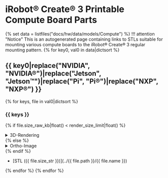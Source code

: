 # iRobot® Create® 3 Printable Compute Board Parts
{% set data = listfiles("docs/hw/data/models/Compute") %}
!!! attention "Notice"
    This is an autogenerated page containing links to STLs suitable for mounting various compute boards to the iRobot® Create® 3 regular mounting pattern.
{% for key0, val0 in data|dictsort %}
## {{ key0|replace("NVIDIA", "NVIDIA®")|replace("Jetson", "Jetson™")|replace("Pi", "Pi®")|replace("NXP", "NXP®") }}
  {% for keys, file in val0|dictsort %}
### {{ keys }}
{% if file.size_raw_kb|float() < render_size_limit|float() %}
<details>
  <summary>3D-Rendering</summary>

  <script src="https://embed.github.com/view/3d/{{ org }}/create3_docs/{{ branch }}/docs/{{ file.path }}/{{ file.name }}"></script>

</details>
{% else %}
<details>
  <summary>Ortho-Image</summary>

  <img src="../../{{ file.path}}/{{ file.name|replace(file.extension, "png") }}"></img>

</details>
{% endif %}



* [STL ({{ file.size_str }})](../{{ file.path }}/{{ file.name }})

{% endfor %}
{% endfor %}

[^1]: All trademarks mentioned are the property of their respective owners.